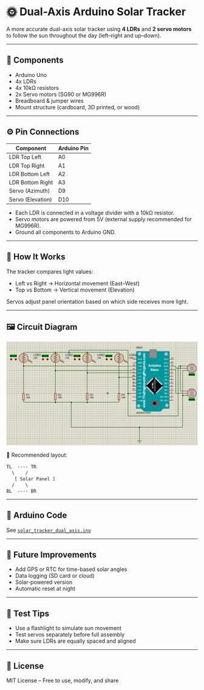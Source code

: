 # 🌞 Dual-Axis Arduino Solar Tracker

A more accurate dual-axis solar tracker using **4 LDRs** and **2 servo motors** to follow the sun throughout the day (left–right and up–down).

---

## 🧰 Components

- Arduino Uno
- 4x LDRs
- 4x 10kΩ resistors
- 2x Servo motors (SG90 or MG996R)
- Breadboard & jumper wires
- Mount structure (cardboard, 3D printed, or wood)

---

## ⚙️ Pin Connections

| Component       | Arduino Pin |
|----------------|-------------|
| LDR Top Left   | A0          |
| LDR Top Right  | A1          |
| LDR Bottom Left| A2          |
| LDR Bottom Right| A3         |
| Servo (Azimuth)| D9          |
| Servo (Elevation)| D10       |

- Each LDR is connected in a voltage divider with a 10kΩ resistor.
- Servo motors are powered from 5V (external supply recommended for MG996R).
- Ground all components to Arduino GND.

---

## 📐 How It Works

The tracker compares light values:
- Left vs Right → Horizontal movement (East–West)
- Top vs Bottom → Vertical movement (Elevation)

Servos adjust panel orientation based on which side receives more light.

---

## 🖼️ Circuit Diagram

![Diagram](https://github.com/abdellahaarab/-Dual-Axis-Solar-Tracker-using-Arduino/blob/main/assets/solar_sun_tracker.png?raw=true)

📌 Recommended layout:

```
TL  ---- TR
  \    /
   [ Solar Panel ]
  /    \
BL  ---- BR
```

---

## 📜 Arduino Code

See [`solar_tracker_dual_axis.ino`](./solar_tracker_dual_axis.ino)

---

## 🚀 Future Improvements

- Add GPS or RTC for time-based solar angles
- Data logging (SD card or cloud)
- Solar-powered version
- Automatic reset at night

---

## 🧪 Test Tips

- Use a flashlight to simulate sun movement
- Test servos separately before full assembly
- Make sure LDRs are equally spaced and aligned

---

## 📄 License

MIT License – Free to use, modify, and share
